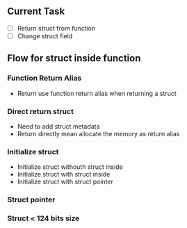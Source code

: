 ## Current Task

- [ ] Return struct from function
- [ ] Change struct field

## Flow for struct inside function

### Function Return Alias

- Return use function return alias when returning a struct

### Direct return struct

- Need to add struct metadata
- Return directly mean allocate the memory as return alias

### Initialize struct

- Initialize struct withouth struct inside
- Initialize struct with struct inside
- Initialize struct with struct pointer

### Struct pointer

### Struct < 124 bits size
